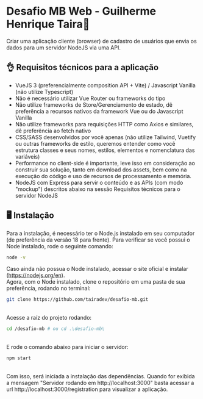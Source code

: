 
# Desafio MB Web - Guilherme Henrique Taira🚀

Criar uma aplicação cliente (browser) de cadastro de usuários que envia os dados para um servidor NodeJS via uma API.

## 👌 Requisitos técnicos para a aplicação
- VueJS 3 (preferencialmente composition API + Vite) / Javascript Vanilla (não utilize Typescript)
- Não é necessário utilizar Vue Router ou frameworks do tipo
- Não utilize frameworks de Store/Gerenciamento de estado, dê preferência a recursos nativos da framework Vue ou do Javascript Vanilla
- Não utilize frameworks para requisições HTTP como Axios e similares, dê preferência ao fetch nativo
- CSS/SASS desenvolvidos por você apenas (não utilize Tailwind, Vuetify ou outras frameworks de estilo, queremos entender como você estrutura classes e seus nomes, estilos, elementos e nomenclatura das variáveis)
- Performance no client-side é importante, leve isso em consideração ao construir sua solução, tanto em download dos assets, bem como na execução do código e uso de recursos de processamento e memória.
- NodeJS com Express para servir o conteúdo e as APIs (com modo "mockup") descritos abaixo na sessão Requisitos técnicos para o servidor NodeJS

## 🖥️ Instalação
Para a instalação, é necessário ter o Node.js instalado em seu computador (de preferência da versão 18 para frente).
Para verificar se você possui o Node instalado, rode o seguinte comando:

```bash
node -v
```

Caso ainda não possua o Node instalado, acessar o site oficial e instalar (https://nodejs.org/en).
\
Agora, com o Node instalado, clone o repositório em uma pasta de sua preferência, rodando no terminal:
```bash
git clone https://github.com/tairadev/desafio-mb.git
```
\
Acesse a raíz do projeto rodando:
```bash
cd /desafio-mb # ou cd .\desafio-mb\
```
\
E rode o comando abaixo para iniciar o servidor:
```bash
npm start
```
\
Com isso, será iniciada a instalação das dependências. Quando for exibida a mensagem "Servidor rodando em http://localhost:3000" basta acessar a url http://localhost:3000/registration para visualizar a aplicação.
